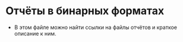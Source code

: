 # Отчёты в бинарных форматах

- В этом файле можно найти ссылки на файлы отчётов и краткое описание к ним.
